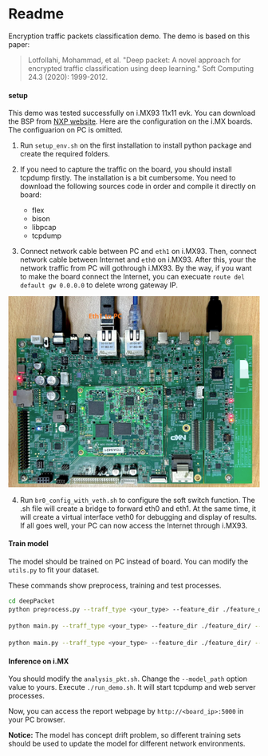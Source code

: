 # Readme
Encryption traffic packets classification demo.
The demo is based on this paper:

> Lotfollahi, Mohammad, et al. "Deep packet: A novel approach for encrypted traffic classification using deep learning." Soft Computing 24.3 (2020): 1999-2012.

#### setup

This demo was tested successfully on i.MX93 11x11 evk. You can download the BSP from [NXP website](https://www.nxp.com/design/design-center/software/embedded-software/i-mx-software/embedded-linux-for-i-mx-applications-processors:IMXLINUX). Here are the configuration on the i.MX boards. The configuarion on PC is omitted.

1. Run `setup_env.sh` on the first installation to install python package and create the required folders.

 2. If you need to capture the traffic on the board, you should install tcpdump firstly. The installation is a bit cumbersome. You need to download the following sources code in order and compile it directly on board:
	- flex
	- bison
	- libpcap
	- tcpdump

3. Connect network cable between PC and `eth1` on i.MX93. Then, connect network cable between Internet and `eth0` on i.MX93. After this, your the network traffic from PC will gothrough i.MX93. By the way, if you want to make the board connect the Internet, you can execuate `route del default gw 0.0.0.0` to delete wrong gateway IP.

![imx93](./imx93.png)

4. Run `br0_config_with_veth.sh` to configure the soft switch function. The .sh file will create a bridge to forward eth0 and eth1. At the same time, it will create a virtual interface veth0 for debugging and display of results. If all goes well, your PC can now access the Internet through i.MX93.
#### Train model
The model should be trained on PC instead of  board.
You can modify the `utils.py` to fit your dataset.

These commands show preprocess, training and test processes.
```bash
cd deepPacket
python preprocess.py --traff_type <your_type> --feature_dir ./feature_dir --pcap_dir /path/to/pcaps/

python main.py --traff_type <your_type> --feature_dir ./feature_dir/ --output_dir ./output_dir/ --mode train

python main.py --traff_type <your_type> --feature_dir ./feature_dir/ --output_dir ./output_dir/ --mode test
```
  
#### Inference on i.MX
You should modify the `analysis_pkt.sh`. Change the `--model_path` option value to yours.
Execute `./run_demo.sh`. 
It will start tcpdump and web server processes.

Now, you can access the report webpage by `http://<board_ip>:5000` in your PC browser.

**Notice:** The model has concept drift problem, so different training sets should be used to update the model for different network environments.